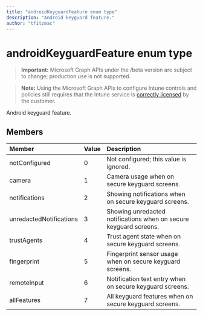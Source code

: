 ```yaml
---
title: "androidKeyguardFeature enum type"
description: "Android keyguard feature."
author: "tfitzmac"
---
```


# androidKeyguardFeature enum type

> **Important:** Microsoft Graph APIs under the /beta version are subject to change; production use is not supported.

> **Note:** Using the Microsoft Graph APIs to configure Intune controls and policies still requires that the Intune service is [correctly licensed](https://go.microsoft.com/fwlink/?linkid=839381) by the customer.

Android keyguard feature.

## Members
|Member|Value|Description|
|:---|:---|:---|
|notConfigured|0|Not configured; this value is ignored.|
|camera|1|Camera usage when on secure keyguard screens.|
|notifications|2|Showing notifications when on secure keyguard screens.|
|unredactedNotifications|3|Showing unredacted notifications when on secure keyguard screens.|
|trustAgents|4|Trust agent state when on secure keyguard screens.|
|fingerprint|5|Fingerprint sensor usage when on secure keyguard screens.|
|remoteInput|6|Notification text entry when on secure keyguard screens.|
|allFeatures|7|All keyguard features when on secure keyguard screens.|



